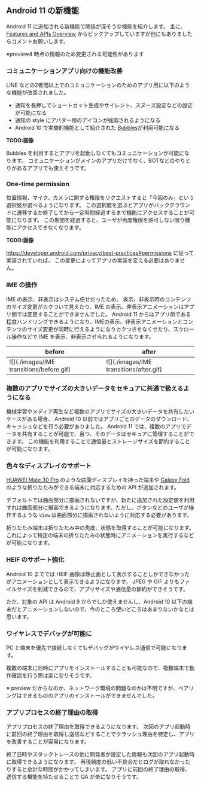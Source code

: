 ## Android 11 の新機能

Android 11 に追加される新機能で関係が深そうな機能を紹介します。
主に、[Features and APIs Overview](https://developer.android.com/preview/features) からピックアップしていますが他にもありましたらコメントお願いします。

※preview4 時点の情報のため変更される可能性があります

### コミュニケーションアプリ向けの機能改善

LINE などの2者間以上でのコミュニケーションのためのアプリ用に以下のような機能が改善されました。

* 通知を長押しでショートカット生成やサイレント、スヌーズ設定などの設定が可能になる
* 通知の style にアバター用のアイコンが強調されるようになる
* Android 10 で実験的機能として紹介された [Bubbles](https://developer.android.com/guide/topics/ui/bubbles)が利用可能になる

**TODO:画像** 

Bubbles を利用するとアプリを起動しなくてもコミュニケーションが可能になります。
コミュニケーションがメインのアプリだけでなく、BOTなどのやりとりがあるアプリでも使えそうです。

### One-time permission

位置情報、マイク、カメラに関する権限をリクエストすると「今回のみ」という選択肢が選べるようになります。
この選択肢を選ぶとアプリがバックグラウンドに遷移するか終了してから一定時間経過するまで機能にアクセスすることが可能になります。
この期間を経過すると、ユーザが再度権限を許可しない限り機能にアクセスできなくなります。

**TODO:画像**

https://developer.android.com/privacy/best-practices#permissions に従って実装されていれば、
この変更によってアプリの実装を変える必要はありません。

### IME の操作

IME の表示、非表示はシステム任せだったため、
表示、非表示時のコンテンツのサイズ変更がカクついて見えたり、IME の表示、非表示アニメーションはアプリ側では変更することができませんでした。
Android 11 からはアプリ側である程度ハンドリングできるようになり、IMEの表示、非表示アニメーションとコンテンツのサイズ変更が同時に行えるようになりカクつきをなくせたり、スクロール操作などで IME を表示、非表示させられるようになります。

| before | after |
| - | - |
| ![](./images/IME transitions/before.gif) | ![](./images/IME transitions/after.gif) |

### 複数のアプリでサイズの大きいデータをセキュアに共通で扱えるようになる

機械学習やメディア再生など複数のアプリでサイズの大きいデータを共有したいケースがある場合、
Android 10 以前ではアプリごとのデータのダウンロード、キャッシュなどを行う必要がありました。
Android 11 では、複数のアプリでデータを共有することが可能で、且つ、そのデータはセキュアに管理することができます。
この機能を利用することで通信量とストレージサイズを節約することが可能になります。

### 色々なディスプレイのサポート

[HUAWEI Mate 30 Pro](https://consumer.huawei.com/jp/phones/mate30-pro-5g/) のような曲面ディスプレイを持った端末や [Galaxy Fold](https://www.galaxymobile.jp/galaxy-fold/) のような折りたたみができる端末に対応するための API が追加されます。

デフォルトでは曲面部分に描画されないですが、新たに追加された設定値を利用すれば曲面部分に描画できるようになります。ただし、ボタンなどのユーザが操作するような `View` は曲面部分に描画されないように対応する必要があります。

折りたたみ端末は折りたたみ中の角度、状態を取得することが可能になります。
これによって特定の端末の折りたたみの状態時にアニメーションを実行するなどが可能になります。

### HEIF のサポート強化

Android 10 まででは HEIF 画像は静止画として表示することしかできなかったがアニメーションとして表示できるようになります。
JPEG や GIF よりもファイルサイズを削減できるので、アプリサイズや通信量の節約ができそうです。

ただ、対象の API は Android 9 からでしか使えませんし、Android 10 以下の端末だとアニメーションしないので、今のところ使いどころはあまりないかなとは思います。

### ワイヤレスでデバッグが可能に

PC と端末を優先で接続しなくてもデバッグがワイヤレス通信で可能になります。

複数の端末に同時にアプリをインストールすることも可能なので、複数端末で動作確認を行う際は楽になりそうです。

※ preview だからなのか、ネットワーク環境の問題なのかは不明ですが、ペアリングはできるもののアプリのインストールができませんでした。

### アプリプロセスの終了理由の取得

アプリプロセスの終了理由を取得できるようになります。
次回のアプリ起動時に前回の終了理由を取得し送信などすることでクラッシュ理由を特定し、アプリを改善することが容易になります。

終了日時やスタックトレースの他に開発者が設定した情報も次回のアプリ起動時に取得できるようになります。
再現頻度の低い不具合だとログが取れなかったりすると余計な時間がかかってしまいます。
アプリに前回の終了理由の取得、送信する機能を持たせることで QA が楽になりそうです。
